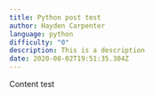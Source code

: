 ```yaml
---
title: Python post test
author: Hayden Carpenter
language: python
difficulty: "0"
description: This is a description
date: 2020-08-02T19:51:35.304Z
---
```

Content test